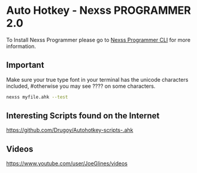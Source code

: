 # Auto Hotkey - Nexss PROGRAMMER 2.0

To Install Nexss Programmer please go to [Nexss Programmer CLI](https://github.com/nexssp/cli#readme) for more information.

## Important

Make sure your true type font in your terminal has the unicode characters included, 
#otherwise you may see ???? on some characters.

```sh
nexss myfile.ahk --test 
```



## Interesting Scripts found on the Internet

https://github.com/Drugoy/Autohotkey-scripts-.ahk

## Videos

https://www.youtube.com/user/JoeGlines/videos

